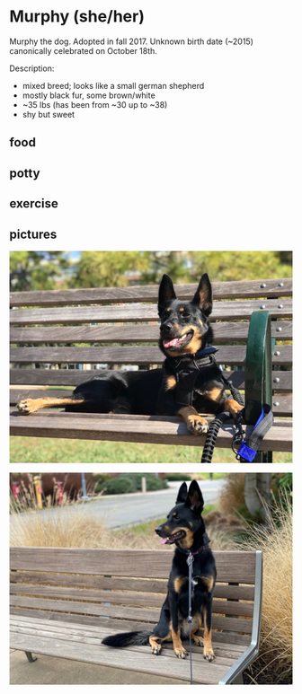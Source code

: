 # Murphy (she/her)

Murphy the dog. Adopted in fall 2017. Unknown birth date (~2015) canonically celebrated on October 18th.

Description:

- mixed breed; looks like a small german shepherd
- mostly black fur, some brown/white
- ~35 lbs (has been from ~30 up to ~38)
- shy but sweet

## food

## potty

## exercise

## pictures

![murphy](img/murphy1.jpeg)

![murphy](img/murphy2.jpeg)

